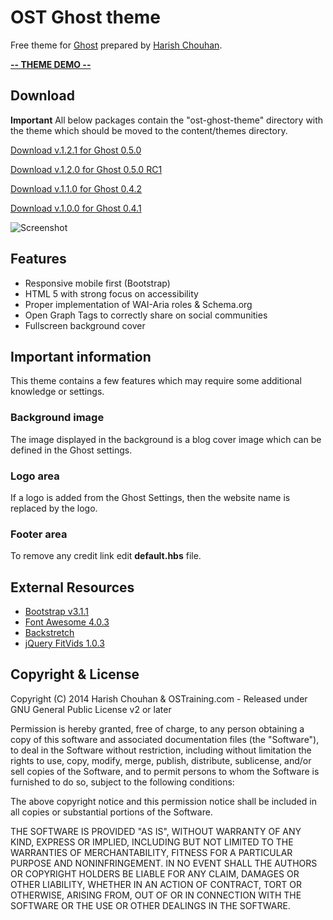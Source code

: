 # OST Ghost theme

Free theme for [Ghost](http://github.com/tryghost/ghost/) prepared by [Harish Chouhan](http://www.harishchouhancom/).

**[-- THEME DEMO --](http://ost-ghost-theme.harishchouhan.com/)**

## Download

**Important** All below packages contain the "ost-ghost-theme" directory with the theme which should be moved to the content/themes directory.

[Download v.1.2.1 for Ghost 0.5.0](https://github.com/hchouhan/OST-Ghost-Theme/releases/tag/1.2.1)

[Download v.1.2.0 for Ghost 0.5.0 RC1](https://github.com/hchouhan/OST-Ghost-Theme/releases/tag/1.2.)

[Download v.1.1.0 for Ghost 0.4.2](https://github.com/hchouhan/OST-Ghost-Theme/releases/tag/1.1.0)

[Download v.1.0.0 for Ghost 0.4.1](https://github.com/hchouhan/OST-Ghost-Theme/releases/tag/1.0.0)

![Screenshot](http://discoverghost.com/content/images/2014/Mar/ost_demo.jpg)

## Features

* Responsive mobile first (Bootstrap)
* HTML 5 with strong focus on accessibility
* Proper implementation of WAI-Aria roles & Schema.org
* Open Graph Tags to correctly share on social communities
* Fullscreen background cover

## Important information

This theme contains a few features which may require some additional knowledge or settings.

### Background image

The image displayed in the background is a blog cover image which can be defined in the Ghost settings.

### Logo area

If a logo is added from the Ghost Settings, then the website name is replaced by the logo.

### Footer area

To remove any credit link edit **default.hbs** file.


## External Resources

* [Bootstrap v3.1.1](http://getbootstrap.com)
* [Font Awesome 4.0.3](http://fontawesome.io)
* [Backstretch](http://srobbin.com/jquery-plugins/backstretch/)
* [jQuery FitVids 1.0.3](http://fitvidsjs.com/)

## Copyright & License

Copyright (C) 2014 Harish Chouhan & OSTraining.com - Released under GNU General Public License v2 or later

Permission is hereby granted, free of charge, to any person obtaining a copy of this software and associated documentation files (the "Software"), to deal in the Software without restriction, including without limitation the rights to use, copy, modify, merge, publish, distribute, sublicense, and/or sell copies of the Software, and to permit persons to whom the Software is furnished to do so, subject to the following conditions:

The above copyright notice and this permission notice shall be included in all copies or substantial portions of the Software.

THE SOFTWARE IS PROVIDED "AS IS", WITHOUT WARRANTY OF ANY KIND, EXPRESS OR IMPLIED, INCLUDING BUT NOT LIMITED TO THE WARRANTIES OF MERCHANTABILITY, FITNESS FOR A PARTICULAR PURPOSE AND
NONINFRINGEMENT. IN NO EVENT SHALL THE AUTHORS OR COPYRIGHT HOLDERS BE LIABLE FOR ANY CLAIM, DAMAGES OR OTHER LIABILITY, WHETHER IN AN ACTION OF CONTRACT, TORT OR OTHERWISE, ARISING FROM, OUT OF OR IN CONNECTION WITH THE SOFTWARE OR THE USE OR OTHER DEALINGS IN THE SOFTWARE.
